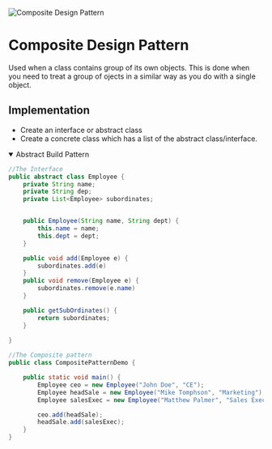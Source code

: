 

![Composite Design Pattern](https://www.tutorialspoint.com/design_pattern/images/composite_pattern_uml_diagram.jpg)

# Composite Design Pattern

Used when a class contains group of its own objects. This is done when you need to treat a group of ojects in a similar way as you do with a single object.

## Implementation
- Create an interface or abstract class
- Create a concrete class which has a list of the abstract class/interface.



<details open>
<summary>Abstract Build Pattern</summary>

```java
//The Interface
public abstract class Employee {
    private String name;
    private String dep;
    private List<Employee> subordinates;


    public Employee(String name, String dept) {
        this.name = name;
        this.dept = dept;
    }

    public void add(Employee e) {
        subordinates.add(e)
    }
    public void remove(Employee e) {
        subordinates.remove(e.name)
    }

    public getSubOrdinates() {
        return subordinates;
    }
    
}

```


```java
//The Composite pattern
public class CompositePatternDemo {

    public static void main() {
        Employee ceo = new Employee("John Doe", "CE");
        Employee headSale = new Employee("Mike Tomphson", "Marketing");
        Employee salesExec = new Employee("Matthew Palmer", "Sales Exec");

        ceo.add(headSale);
        headSale.add(salesExec);
    }
}
```
</details>